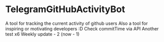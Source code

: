 # TelegramGitHubActivityBot
A tool for tracking the current activity of github users
Also a tool for inspiring or motivating developers :D
Check commitTime via API
Another test x6
Weekly update - 2 (now - 1)